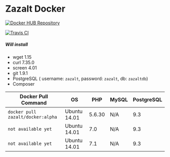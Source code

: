 # Zazalt Docker

[![Docker HUB Repository](http://dockeri.co/image/zazalt/docker)](https://hub.docker.com/r/zazalt/docker/)

[![Travis CI](https://travis-ci.org/Zazalt/Docker.svg?branch=master)](https://travis-ci.org/Zazalt/Docker)


##### Will install
* wget 1.15
* curl 7.35.0
* screen 4.01
* git 1.9.1
* PostgreSQL ( username: `zazalt`, password: `zazalt`, db: `zazaltdb`)
* Composer


| Docker Pull Command                | OS            | PHP    | MySQL | PostgreSQL |
| ---------------------------------- |---------------| -------| ----- | ---------- |
| `docker pull zazalt/docker:alpha`  | Ubuntu 14.01  | 5.6.30 | N/A   | 9.3        |
| `not available yet`                | Ubuntu 14.01  | 7.0    | N/A   | 9.3        |
| `not available yet`                | Ubuntu 14.01  | 7.1    | N/A   | 9.3        |